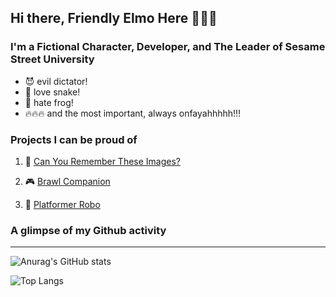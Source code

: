 ## Hi there, Friendly Elmo Here 👋👋👋
### I'm a Fictional Character, Developer, and The Leader of Sesame Street University
- 😈 evil dictator!
- 🐍 love snake!
- 🐸 hate frog!
- 🔥🔥🔥 and the most important, always onfayahhhhh!!!

### Projects I can be proud of
1. 🧠 [Can You Remember These Images?](https://github.com/ketikketik/canyouremembertheseimages)

2. 🎮 [Brawl Companion](https://github.com/ketikketik/brawl_companion)

3. 🤖 [Platformer Robo](https://github.com/ketikketik/platformer-robo)

### A glimpse of my Github activity
---

![Anurag's GitHub stats](https://github-readme-stats.vercel.app/api?username=ketikketik&count_private=true&show_icons=true&theme=tokyonight&include_all_commits=true)

![Top Langs](https://github-readme-stats.vercel.app/api/top-langs/?username=ketikketik&layout=compact&theme=tokyonight)